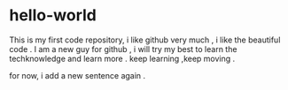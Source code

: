 # hello-world
This is my first code repository, i like github very much , i like the beautiful code . 
I am a new guy  for github , i will try my best to learn the techknowledge and learn more . keep learning ,keep moving .

for now, i add a new sentence again .
